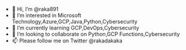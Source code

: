 - 👋 Hi, I’m @raka891
- 👀 I’m interested in Microsoft Technology,Azure,GCP,Java,Python,Cybersecurity
- 🌱 I’m currently learning GCP,DevOps,Cybersecurity
- 💞️ I’m looking to collaborate on Python,GCP Functions,Cybersecurity
- 📫 Please follow me on Twitter @rakadakaka

<!---
raka891/raka891 is a ✨ special ✨ repository because its `README.md` (this file) appears on your GitHub profile.
You can click the Preview link to take a look at your changes.
--->
